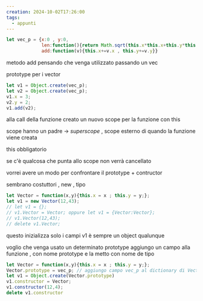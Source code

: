 ```yaml
---
creation: 2024-10-02T17:26:00
tags:
  - appunti
---
```

```js
let vec_p = {x:0 , y:0, 
			 len:function(){return Math.sqrt(this.x*this.x+this.y*this.y)
			 add:function(v){this.x+=v.x , this.y+=v.y}}
```

metodo add pensando che venga utilizzato passando un vec

prototype per i vector

```js
let v1 = Object.create(vec_p);
let v2 = Object.create(vec_p);
v1.x = 3;
v2.y = 2;
v1.add(v2);
```

alla call della funzione creato un nuovo scope per la funzione con this 

scope hanno un padre -> *superscope* , scope esterno di quando la funzione viene creata

this obbligatorio 

se c'è qualcosa che punta allo scope non verrà cancellato 

vorrei avere un modo per confrontare il prototype + contructor

sembrano costuttori , new , tipo 
```js
let Vector = function(x,y){this.x = x ; this.y = y;};
let v1 = new Vector(12,43); 
// let v1 = {}; 
// v1.Vector = Vector; oppure let v1 = {Vector:Vector};
// v1.Vector(12,43);
// delete v1.Vector;
```

questo inizializza solo i campi v1 è sempre un object qualunque

voglio che venga usato un determinato prototype 
aggiungo un campo alla funzione , con nome prototype e la metto con nome de tipo 

```js
let Vector = function(x,y){this.x = x ; this.y = y;};
Vector.prototype = vec_p; // aggiungo campo vec_p al dictionary di Vector che punta al prototype vec_p
let v1 = Object.create(Vector.prototype)
v1.constructor = Vector;
v1.constructor(12,4);
delete v1.constructor
```

